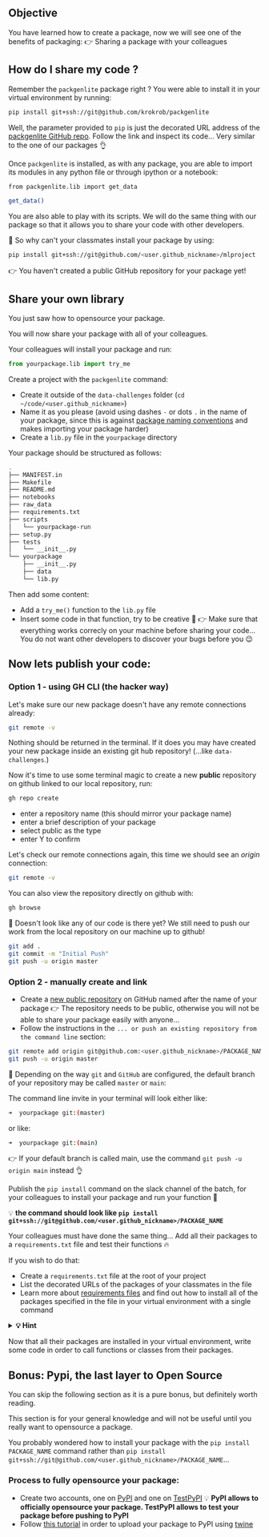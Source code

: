## Objective

You have learned how to create a package, now we will see one of the benefits of packaging:
👉 Sharing a package with your colleagues

## How do I share my code ?

Remember the `packgenlite` package right ?
You were able to install it in your virtual environment by running:

```bash
pip install git+ssh://git@github.com/krokrob/packgenlite
```

Well, the parameter provided to `pip` is just the decorated URL address of the [packgenlite GitHub repo](https://github.com/krokrob/packgenlite). Follow the link and inspect its code... Very similar to the one of our packages 👌

Once `packgenlite` is installed, as with any package, you are able to import its modules in any python file or through ipython or a notebook:

```bash
from packgenlite.lib import get_data

get_data()
```

You are also able to play with its scripts. We will do the same thing with our package so that it allows you to share your code with other developers.


🤔 So why can't your classmates install your package by using:

```bash
pip install git+ssh://git@github.com/<user.github_nickname>/mlproject
```

👉 You haven't created a public GitHub repository for your package yet!

## Share your own library

You just saw how to opensource your package.

You will now share your package with all of your colleagues.

Your colleagues will install your package and run:

```python
from yourpackage.lib import try_me
```

Create a project with the `packgenlite` command:
- Create it outside of the `data-challenges` folder (`cd ~/code/<user.github_nickname>`)
- Name it as you please (avoid using dashes `-` or dots `.` in the name of your package, since this is against [package naming conventions](https://docs.python-guide.org/writing/structure/#modules) and makes importing your package harder)
- Create a `lib.py` file in the `yourpackage` directory

Your package should be structured as follows:

``` bash
.
├── MANIFEST.in
├── Makefile
├── README.md
├── notebooks
├── raw_data
├── requirements.txt
├── scripts
│   └── yourpackage-run
├── setup.py
├── tests
│   └── __init__.py
└── yourpackage
    ├── __init__.py
    ├── data
    └── lib.py
```

Then add some content:
- Add a `try_me()` function to the `lib.py` file
- Insert some code in that function, try to be creative 🎉
👉 Make sure that everything works correcly on your machine before sharing your code... You do not want other developers to discover your bugs before you 😉

## Now lets publish your code:

### Option 1 - using GH CLI (the hacker way)

Let's make sure our new package doesn't have any remote connections already:

```bash
git remote -v
```

Nothing should be returned in the terminal. If it does you may have created your new package inside an existing git hub repository! (...like `data-challenges`.)

Now it's time to use some terminal magic to create a new **public** repository on github linked to our local repository, run:

```bash
gh repo create
```

- enter a repository name (this should mirror your package name)
- enter a brief description of your package
- select public as the type
- enter Y to confirm


Let's check our remote connections again, this time we should see an _origin_ connection:

```bash
git remote -v
```

You can also view the repository directly on github with:

```bash
gh browse
```

🤔 Doesn't look like any of our code is there yet?  We still need to push our work from the local repository on our machine up to github!

```bash
git add .
git commit -m "Initial Push"
git push -u origin master
```


### Option 2 - manually create and link

- Create a [new public repository](https://github.com/new) on GitHub named after the name of your package
👉 The repository needs to be public, otherwise you will not be able to share your package easily with anyone...
- Follow the instructions in the `... or push an existing repository from the command line` section:

```bash
git remote add origin git@github.com:<user.github_nickname>/PACKAGE_NAME
git push -u origin master
```

🚨 Depending on the way `git` and `GitHub` are configured, the default branch of your repository may be called `master` or `main`:

The command line invite in your terminal will look either like:
``` bash
➜  yourpackage git:(master)
```

or like:
``` bash
➜  yourpackage git:(main)
```

👉 If your default branch is called main, use the command `git push -u origin main` instead 👌

Publish the `pip install` command on the slack channel of the batch, for your colleagues to install your package and run your function 🥳

💡 __the command should look like `pip install git+ssh://git@github.com/<user.github_nickname>/PACKAGE_NAME`__

Your colleagues must have done the same thing... Add all their packages to a `requirements.txt` file and test their functions 🔥

If you wish to do that:
- Create a `requirements.txt` file at the root of your project
- List the decorated URLs of the packages of your classmates in the file
- Learn more about [requirements files](https://pip.pypa.io/en/stable/user_guide/#requirements-files) and find out how to install all of the packages specified in the file in your virtual environment with a single command

<details>
  <summary markdown='span'><strong> 💡 Hint </strong></summary>

``` bash
pip install -r requirements.txt
```

</details>

Now that all their packages are installed in your virtual environment, write some code in order to call functions or classes from their packages.

## Bonus: Pypi, the last layer to Open Source

You can skip the following section as it is a pure bonus, but definitely worth reading.

This section is for your general knowledge and will not be useful until you really want to opensource a package.

You probably wondered how to install your package with the `pip install PACKAGE_NAME` command rather than `pip install git+ssh://git@github.com/<user.github_nickname>/PACKAGE_NAME`...

### Process to fully opensource your package:

- Create two accounts, one on [PyPI](https://pypi.org/account/register/) and one on [TestPyPI](https://test.pypi.org/account/register/)
💡 __PyPI allows to officially opensource your package. TestPyPI allows to test your package before pushing to PyPI__
- Follow [this tutorial](https://anweshadas.in/how-to-upload-a-package-in-pypi-using-twine/) in order to upload your package to PyPI using [twine](https://twine.readthedocs.io/en/latest/)
